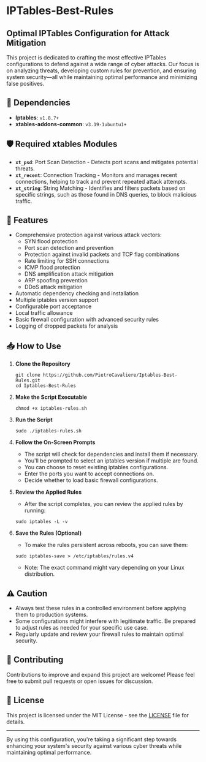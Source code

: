 # IPTables-Best-Rules

## Optimal IPTables Configuration for Attack Mitigation

This project is dedicated to crafting the most effective IPTables configurations to defend against a wide range of cyber attacks. Our focus is on analyzing threats, developing custom rules for prevention, and ensuring system security—all while maintaining optimal performance and minimizing false positives.

## 🔧 Dependencies

- **Iptables**: `v1.8.7+`
- **xtables-addons-common**: `v3.19-1ubuntu1+`

## 🛡️ Required xtables Modules

- **`xt_psd`**: Port Scan Detection - Detects port scans and mitigates potential threats.
- **`xt_recent`**: Connection Tracking - Monitors and manages recent connections, helping to track and prevent repeated attack attempts.
- **`xt_string`**: String Matching - Identifies and filters packets based on specific strings, such as those found in DNS queries, to block malicious traffic.

## 🚀 Features

- Comprehensive protection against various attack vectors:
  - SYN flood protection
  - Port scan detection and prevention
  - Protection against invalid packets and TCP flag combinations
  - Rate limiting for SSH connections
  - ICMP flood protection
  - DNS amplification attack mitigation
  - ARP spoofing prevention
  - DDoS attack mitigation
- Automatic dependency checking and installation
- Multiple iptables version support
- Configurable port acceptance
- Local traffic allowance
- Basic firewall configuration with advanced security rules
- Logging of dropped packets for analysis

## 📥 How to Use

1. **Clone the Repository**

   ```git clone https://github.com/PietroCavaliere/Iptables-Best-Rules.git```  
   ```cd Iptables-Best-Rules```

2. **Make the Script Executable**

   ```chmod +x iptables-rules.sh```

3. **Run the Script**

   ```sudo ./iptables-rules.sh```

4. **Follow the On-Screen Prompts**

   - The script will check for dependencies and install them if necessary.
   - You'll be prompted to select an iptables version if multiple are found.
   - You can choose to reset existing iptables configurations.
   - Enter the ports you want to accept connections on.
   - Decide whether to load basic firewall configurations.

5. **Review the Applied Rules**

   - After the script completes, you can review the applied rules by running:

   ```sudo iptables -L -v```

6. **Save the Rules (Optional)**

   - To make the rules persistent across reboots, you can save them:

   ```sudo iptables-save > /etc/iptables/rules.v4```

   - Note: The exact command might vary depending on your Linux distribution.

## ⚠️ Caution

- Always test these rules in a controlled environment before applying them to production systems.
- Some configurations might interfere with legitimate traffic. Be prepared to adjust rules as needed for your specific use case.
- Regularly update and review your firewall rules to maintain optimal security.

## 🤝 Contributing

Contributions to improve and expand this project are welcome! Please feel free to submit pull requests or open issues for discussion.

## 📄 License

This project is licensed under the MIT License - see the [LICENSE](LICENSE) file for details.

---

By using this configuration, you're taking a significant step towards enhancing your system's security against various cyber threats while maintaining optimal performance.
